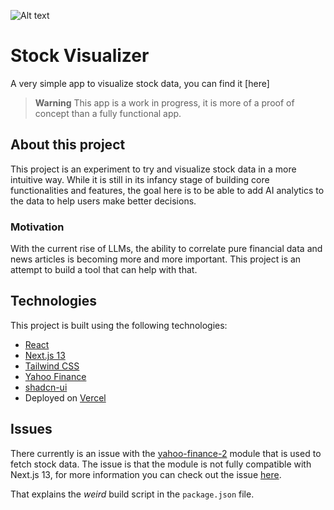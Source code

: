 ![Alt text](readme.png)
# Stock Visualizer
A very simple app to visualize stock data, you can find it [here]

> **Warning**
> This app is a work in progress, it is more of a proof of concept than a fully functional app.

## About this project

This project is an experiment to try and visualize stock data in a more intuitive way. While it is still in its infancy stage of building core functionalities and features, the goal here is to be able to add AI analytics to the data to help users make better decisions.

### Motivation
With the current rise of LLMs, the ability to correlate pure financial data and news articles is becoming more and more important. This project is an attempt to build a tool that can help with that.

## Technologies
This project is built using the following technologies:
- [React](https://reactjs.org/)
- [Next.js 13](https://nextjs.org/blog/next-13)
- [Tailwind CSS](https://tailwindcss.com/)
- [Yahoo Finance](https://finance.yahoo.com/)
- [shadcn-ui](https://github.com/shadcn-ui/ui)
- Deployed on [Vercel](https://vercel.com/)

## Issues

There currently is an issue with the [yahoo-finance-2](https://github.com/gadicc/node-yahoo-finance2) module that is used to fetch stock data. The issue is that the module is not fully compatible with Next.js 13, for more information you can check out the issue [here](https://github.com/gadicc/node-yahoo-finance2/issues/645).

That explains the *weird* build script in the `package.json` file.
